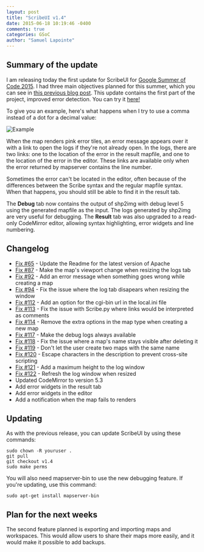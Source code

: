```yaml
---
layout: post
title: "ScribeUI v1.4"
date: 2015-06-18 10:19:46 -0400
comments: true
categories: GSoC
author: "Samuel Lapointe"
---
```


## Summary of the update

I am releasing today the first update for ScribeUI for [Google Summer of Code 2015](https://www.google-melange.com/gsoc/homepage/google/gsoc2015). I had three main objectives planned for this summer, which you can see in [this previous blog post](http://blog.scribeui.org/blog/2015/05/26/scribeui-on-gsoc-2015/). This update contains the first part of the project, improved error detection. You can try it [here!](http://demo.scribeui.org)


To give you an example, here's what happens when I try to use a comma instead of a dot for a decimal value:

![Example](https://cloud.githubusercontent.com/assets/2997638/8210472/2da645ce-14e0-11e5-87c9-b1cb710e095e.png)

When the map renders pink error tiles, an error message appears over it with a link to open the logs if they're not already open. In the logs, there are two links: one to the location of the error in the result mapfile, and one to the location of the error in the editor. These links are available only when the error returned by mapserver contains the line number.

Sometimes the error can't be located in the editor, often because of the differences between the Scribe syntax and the regular mapfile syntax. When that happens, you should still be able to find it in the result tab.

The **Debug** tab now contains the output of shp2img with debug level 5 using the generated mapfile as the input. The logs generated by shp2img are very useful for debugging. The **Result** tab was also upgraded to a read-only CodeMirror editor, allowing syntax highlighting, error widgets and line numbering.

## Changelog

* [Fix #65](https://github.com/mapgears/scribeui/issues/65) - Update the Readme for the latest version of Apache
* [Fix #87](https://github.com/mapgears/scribeui/issues/87) - Make the map's viewport change when resizing the logs tab
* [Fix #92](https://github.com/mapgears/scribeui/issues/92) - Add an error message when something goes wrong while creating a map
* [Fix #94](https://github.com/mapgears/scribeui/issues/94) - Fix the issue where the log tab disapears when resizing the window
* [Fix #112](https://github.com/mapgears/scribeui/issues/112) - Add an option for the cgi-bin url in the local.ini file
* [Fix #113](https://github.com/mapgears/scribeui/issues/113) - Fix the issue with Scribe.py where links would be interpreted as comments
* [Fix #114](https://github.com/mapgears/scribeui/issues/114) - Remove the extra options in the map type when creating a new map
* [Fix #117](https://github.com/mapgears/scribeui/issues/117) - Make the debug logs always available
* [Fix #118](https://github.com/mapgears/scribeui/issues/118) - Fix the issue where a map's name stays visible after deleting it
* [Fix #119](https://github.com/mapgears/scribeui/issues/119) - Don't let the user create two maps with the same name
* [Fix #120](https://github.com/mapgears/scribeui/issues/120) - Escape characters in the description to prevent cross-site scripting
* [Fix #121](https://github.com/mapgears/scribeui/issues/121) - Add a maximum height to the log window
* [Fix #122](https://github.com/mapgears/scribeui/issues/122) - Refresh the log window when resized
* Updated CodeMirror to version 5.3
* Add error widgets in the result tab
* Add error widgets in the editor
* Add a notification when the map fails to renders

## Updating

As with the previous release, you can update ScribeUI by using these commands:

    sudo chown -R youruser .
    git pull
    git checkout v1.4
    sudo make perms

You will also need mapserver-bin to use the new debugging feature. If you're updating, use this command:

    sudo apt-get install mapserver-bin

## Plan for the next weeks

The second feature planned is exporting and importing maps and workspaces. This would allow users to share their maps more easily, and it would make it possible to add backups. 
